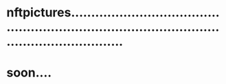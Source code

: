 # nftpictures.......................................................................................................................
# soon....
